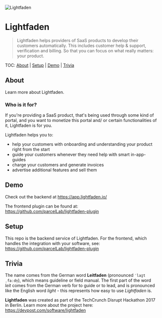 ![Lightfaden](https://github.com/parcelLab/lightfaden/blob/master/lightfaden.png?raw=true)

# Lightfaden

> Lightfaden helps providers of SaaS products to develop their customers automatically. This includes customer help & support, verification and billing. So that you can focus on what really matters: your product.

TOC: [About](#about) | [Setup](#setup) | [Demo](#demo) | [Trivia](#trivia)

## About

Learn more about Lightfaden.

### Who is it for?

If you're providing a SaaS product, that's being used through some kind of portal, and you want to monetize this portal and/ or certain functionalities of it, Lightfaden is for you.

Lightfaden helps you to:

* help your customers with onboarding and understanding your product right from the start
* guide your customers whenever they need help with smart in-app-guides
* charge your customers and generate invoices
* advertise additional features and sell them

## Demo

Check out the backend at https://app.lightfaden.io/

The frontend plugin can be found at: https://github.com/parcelLab/lightfaden-plugin

## Setup

This repo is the backend service of Lightfaden. For the frontend, which handles the integration with your software, see: https://github.com/parcelLab/lightfaden-plugin

## Trivia

The name comes from the German word __Leitfaden__ (pronounced `ˈlaɪ̯tˌfaːdn̩`), which means guideline or field manual. The first part of the word _leit_ comes from the German verb for to guide or to lead, and is pronounced like the English word _light_ - this represents how easy to use _Lightfaden_ is.

__Lightfaden__ was created as part of the TechCrunch Disrupt Hackathon 2017 in Berlin. Learn more about the project here: https://devpost.com/software/lightfaden
